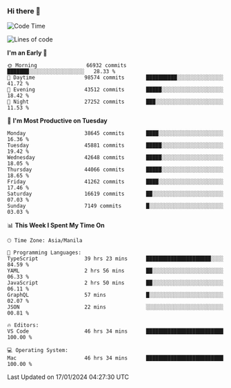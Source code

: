 ### Hi there 👋

<!--START_SECTION:waka-->
![Code Time](http://img.shields.io/badge/Code%20Time-4%2C734%20hrs%2036%20mins-blue)

![Lines of code](https://img.shields.io/badge/From%20Hello%20World%20I%27ve%20Written-108.1%20million%20lines%20of%20code-blue)

**I'm an Early 🐤** 

```text
🌞 Morning                66932 commits       ███████░░░░░░░░░░░░░░░░░░   28.33 % 
🌆 Daytime                98574 commits       ██████████░░░░░░░░░░░░░░░   41.72 % 
🌃 Evening                43512 commits       █████░░░░░░░░░░░░░░░░░░░░   18.42 % 
🌙 Night                  27252 commits       ███░░░░░░░░░░░░░░░░░░░░░░   11.53 % 
```
📅 **I'm Most Productive on Tuesday** 

```text
Monday                   38645 commits       ████░░░░░░░░░░░░░░░░░░░░░   16.36 % 
Tuesday                  45881 commits       █████░░░░░░░░░░░░░░░░░░░░   19.42 % 
Wednesday                42648 commits       █████░░░░░░░░░░░░░░░░░░░░   18.05 % 
Thursday                 44066 commits       █████░░░░░░░░░░░░░░░░░░░░   18.65 % 
Friday                   41262 commits       ████░░░░░░░░░░░░░░░░░░░░░   17.46 % 
Saturday                 16619 commits       ██░░░░░░░░░░░░░░░░░░░░░░░   07.03 % 
Sunday                   7149 commits        █░░░░░░░░░░░░░░░░░░░░░░░░   03.03 % 
```


📊 **This Week I Spent My Time On** 

```text
🕑︎ Time Zone: Asia/Manila

💬 Programming Languages: 
TypeScript               39 hrs 23 mins      █████████████████████░░░░   84.59 % 
YAML                     2 hrs 56 mins       ██░░░░░░░░░░░░░░░░░░░░░░░   06.33 % 
JavaScript               2 hrs 50 mins       ██░░░░░░░░░░░░░░░░░░░░░░░   06.11 % 
GraphQL                  57 mins             █░░░░░░░░░░░░░░░░░░░░░░░░   02.07 % 
JSON                     22 mins             ░░░░░░░░░░░░░░░░░░░░░░░░░   00.81 % 

🔥 Editors: 
VS Code                  46 hrs 34 mins      █████████████████████████   100.00 % 

💻 Operating System: 
Mac                      46 hrs 34 mins      █████████████████████████   100.00 % 
```


 Last Updated on 17/01/2024 04:27:30 UTC
<!--END_SECTION:waka-->


<!--
**rad182/rad182** is a ✨ _special_ ✨ repository because its `README.md` (this file) appears on your GitHub profile.

Here are some ideas to get you started:

- 🔭 I’m currently working on ...
- 🌱 I’m currently learning ...
- 👯 I’m looking to collaborate on ...
- 🤔 I’m looking for help with ...
- 💬 Ask me about ...
- 📫 How to reach me: ...
- 😄 Pronouns: ...
- ⚡ Fun fact: ...
-->
